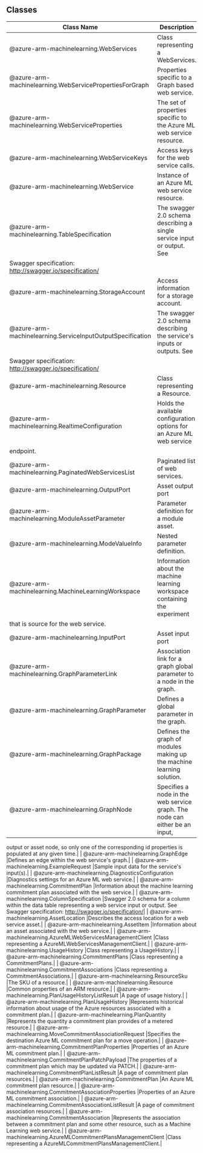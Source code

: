 ## Classes
| Class Name | Description |
|---|---|
| @azure-arm-machinelearning.WebServices |Class representing a WebServices.|
| @azure-arm-machinelearning.WebServicePropertiesForGraph |Properties specific to a Graph based web service.|
| @azure-arm-machinelearning.WebServiceProperties |The set of properties specific to the Azure ML web service resource.|
| @azure-arm-machinelearning.WebServiceKeys |Access keys for the web service calls.|
| @azure-arm-machinelearning.WebService |Instance of an Azure ML web service resource.|
| @azure-arm-machinelearning.TableSpecification |The swagger 2.0 schema describing a single service input or output. See
Swagger specification: http://swagger.io/specification/|
| @azure-arm-machinelearning.StorageAccount |Access information for a storage account.|
| @azure-arm-machinelearning.ServiceInputOutputSpecification |The swagger 2.0 schema describing the service's inputs or outputs. See
Swagger specification: http://swagger.io/specification/|
| @azure-arm-machinelearning.Resource |Class representing a Resource.|
| @azure-arm-machinelearning.RealtimeConfiguration |Holds the available configuration options for an Azure ML web service
endpoint.|
| @azure-arm-machinelearning.PaginatedWebServicesList |Paginated list of web services.|
| @azure-arm-machinelearning.OutputPort |Asset output port|
| @azure-arm-machinelearning.ModuleAssetParameter |Parameter definition for a module asset.|
| @azure-arm-machinelearning.ModeValueInfo |Nested parameter definition.|
| @azure-arm-machinelearning.MachineLearningWorkspace |Information about the machine learning workspace containing the experiment
that is source for the web service.|
| @azure-arm-machinelearning.InputPort |Asset input port|
| @azure-arm-machinelearning.GraphParameterLink |Association link for a graph global parameter to a node in the graph.|
| @azure-arm-machinelearning.GraphParameter |Defines a global parameter in the graph.|
| @azure-arm-machinelearning.GraphPackage |Defines the graph of modules making up the machine learning solution.|
| @azure-arm-machinelearning.GraphNode |Specifies a node in the web service graph. The node can either be an input,
output or asset node, so only one of the corresponding id properties is
populated at any given time.|
| @azure-arm-machinelearning.GraphEdge |Defines an edge within the web service's graph.|
| @azure-arm-machinelearning.ExampleRequest |Sample input data for the service's input(s).|
| @azure-arm-machinelearning.DiagnosticsConfiguration |Diagnostics settings for an Azure ML web service.|
| @azure-arm-machinelearning.CommitmentPlan |Information about the machine learning commitment plan associated with the
web service.|
| @azure-arm-machinelearning.ColumnSpecification |Swagger 2.0 schema for a column within the data table representing a web
service input or output. See Swagger specification:
http://swagger.io/specification/|
| @azure-arm-machinelearning.AssetLocation |Describes the access location for a web service asset.|
| @azure-arm-machinelearning.AssetItem |Information about an asset associated with the web service.|
| @azure-arm-machinelearning.AzureMLWebServicesManagementClient |Class representing a AzureMLWebServicesManagementClient.|
| @azure-arm-machinelearning.UsageHistory |Class representing a UsageHistory.|
| @azure-arm-machinelearning.CommitmentPlans |Class representing a CommitmentPlans.|
| @azure-arm-machinelearning.CommitmentAssociations |Class representing a CommitmentAssociations.|
| @azure-arm-machinelearning.ResourceSku |The SKU of a resource.|
| @azure-arm-machinelearning.Resource |Common properties of an ARM resource.|
| @azure-arm-machinelearning.PlanUsageHistoryListResult |A page of usage history.|
| @azure-arm-machinelearning.PlanUsageHistory |Represents historical information about usage of the Azure resources
associated with a commitment plan.|
| @azure-arm-machinelearning.PlanQuantity |Represents the quantity a commitment plan provides of a metered resource.|
| @azure-arm-machinelearning.MoveCommitmentAssociationRequest |Specifies the destination Azure ML commitment plan for a move operation.|
| @azure-arm-machinelearning.CommitmentPlanProperties |Properties of an Azure ML commitment plan.|
| @azure-arm-machinelearning.CommitmentPlanPatchPayload |The properties of a commitment plan which may be updated via PATCH.|
| @azure-arm-machinelearning.CommitmentPlanListResult |A page of commitment plan resources.|
| @azure-arm-machinelearning.CommitmentPlan |An Azure ML commitment plan resource.|
| @azure-arm-machinelearning.CommitmentAssociationProperties |Properties of an Azure ML commitment association.|
| @azure-arm-machinelearning.CommitmentAssociationListResult |A page of commitment association resources.|
| @azure-arm-machinelearning.CommitmentAssociation |Represents the association between a commitment plan and some other
resource, such as a Machine Learning web service.|
| @azure-arm-machinelearning.AzureMLCommitmentPlansManagementClient |Class representing a AzureMLCommitmentPlansManagementClient.|
